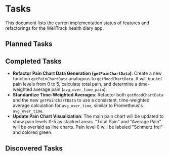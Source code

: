 # Tasks

This document lists the curren implementation status of features and refactorings for the WellTrack health diary app.

## Planned Tasks

## Completed Tasks

- **Refactor Pain Chart Data Generation (`getPainChartData`)**: Create a new function `getPainChartData` analogous to `getMoodChartData`. It will bucket pain levels from 0 to 5, calculate total pain, and determine a time-weighted average pain (`avg_over_time_pain`).
- **Standardize Time-Weighted Averages**: Refactor both `getMoodChartData` and the new `getPainChartData` to use a consistent, time-weighted average calculation for `avg_over_time`, similar to Prometheus's `avg_over_time`.
- **Update Pain Chart Visualization**: The main pain chart will be updated to show pain levels 0-5 as stacked areas. "Total Pain" and "Average Pain" will be overlaid as line charts. Pain level 0 will be labeled "Schmerz frei" and colored green.

## Discovered Tasks
